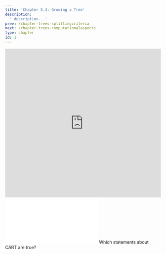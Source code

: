 ```yaml
---
title: 'Chapter 5.3: Growing a Tree'
description:
  ' description...'
prev: /chapter-trees-splittingcriteria
next: /chapter-trees-computationalaspects
type: chapter
id: 1
---
```


<exercise id="1" title="Video Lecture">

<iframe width="100%" height="480" src="https://www.youtube.com/embed/UjuJCgeZ6HA" frameborder="0" allow="accelerometer; autoplay; encrypted-media; gyroscope; picture-in-picture" allowfullscreen></iframe>

</exercise>

<exercise id="2" title="Slides">

<object data="pdfs/5/slides-cart-treegrowing.pdf" type="application/pdf" style="width:100%;height:480px">
    <embed src="pdfs/5/slides-cart-treegrowing.pdf" type="application/pdf" />
</object>

</exercise>


<exercise id="3" title="Quiz">
Which statements about CART are true?
<choice>
<opt text="To find optimal splits, one iterates over all features, and for each feature over all possible split points." correct="true">
</opt>
<opt text="To find optimal splits, we use the one that splits the data approximately in half in each step.">
</opt>
<opt text="To find optimal splits, we evaluate the possible splits only on the data that ended up in the parent node we are trying to split." correct="true">
</opt>
<opt text="The optimal split results in the lowest sum of empirical risks in the child nodes." correct="true">
</opt>
<opt text="Monotone transformations of several features will change the structure of the tree.">
</opt>
<opt text="The CART algorithm cannot go on training if every node contains exactly one observation" correct="true">
</opt>
</choice>
</exercise>